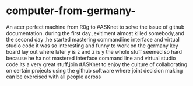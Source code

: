 # computer-from-germany-
An acer perfect machine from R0g to #ASKnet to solve the issue of github documentation.
during the first day ,exitiment almost killed somebody,and the second day ,he started mastering commandline interface and virtual studio code
it was so interesting and funny to work on the germany key board lay out where later y is z and z is y
the whole stuff seemed so hard because he ha not mastered interface command line and virtual studio code.its a very great stuff,join #ASKnet to enjoy the culture of collaborating on certain projects using the github software where joint decision making can be exercised with all people across
